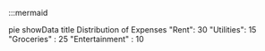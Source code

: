 :::mermaid


pie showData
    title Distribution of Expenses
    "Rent": 30
    "Utilities": 15
    "Groceries" : 25
    "Entertainment" : 10
